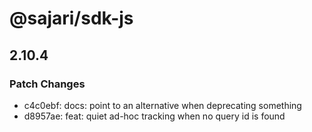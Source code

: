 # @sajari/sdk-js

## 2.10.4

### Patch Changes

- c4c0ebf: docs: point to an alternative when deprecating something
- d8957ae: feat: quiet ad-hoc tracking when no query id is found
